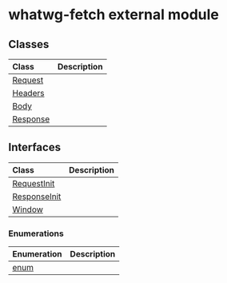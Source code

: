# whatwg-fetch external module


## Classes

| Class	   |  Description |
|:-------------|:---------------|
| [Request](Request.md)     |  |
| [Headers](Headers.md)     |  |
| [Body](Body.md)     |  |
| [Response](Response.md)     |  |



## Interfaces

| Class	   |  Description |
|:-------------|:---------------|
| [RequestInit](RequestInit.md)     |   |
| [ResponseInit](ResponseInit.md)     |   |
| [Window](Window.md)     |   |



### Enumerations

| Enumeration	   | Description|
|:-----------|:------------|
|[enum](enum.md)     |  |


